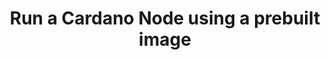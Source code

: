 ---
template: GuideDetailPage
title: Run a Cardano Node using a prebuilt image
description: Download a preconfigured image with everything installed to run a
  Cardano Node on a Raspberry Pi out of the box.
keywords: Stake Pool Operation, Raspberry Pi, ARM
icon: 🍓
externalLink: https://docs.armada-alliance.com/learn/intermediate-guide/pi-pool-tutorial
identities: 
    - slug: /identities/wcat-otg
      role: author
---